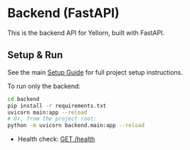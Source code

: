 # Backend (FastAPI)

This is the backend API for Yellorn, built with FastAPI.

## Setup & Run

See the main <a href="../docs/SETUP.md">Setup Guide</a> for full project setup instructions.

To run only the backend:

```bash
cd backend
pip install -r requirements.txt
uvicorn main:app --reload
# Or, from the project root:
python -m uvicorn backend.main:app --reload
```

- Health check: [GET /health](http://localhost:8000/health)
